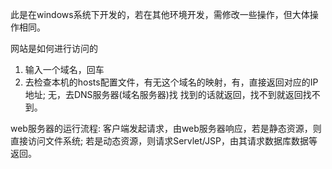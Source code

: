 此是在windows系统下开发的，若在其他环境开发，需修改一些操作，但大体操作相同。

网站是如何进行访问的
1. 输入一个域名，回车
2. 去检查本机的hosts配置文件，有无这个域名的映射，有，直接返回对应的IP地址; 无，去DNS服务器(域名服务器)找
   找到的话就返回，找不到就返回找不到。


web服务器的运行流程: 
客户端发起请求，由web服务器响应，若是静态资源，则直接访问文件系统;
若是动态资源，则请求Servlet/JSP，由其请求数据库数据等返回。
